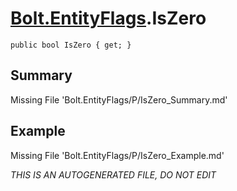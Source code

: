 # [Bolt.EntityFlags](Types/Bolt.EntityFlags.md).IsZero
`public bool IsZero { get; }`
## Summary
Missing File 'Bolt.EntityFlags/P/IsZero_Summary.md'
## Example
Missing File 'Bolt.EntityFlags/P/IsZero_Example.md'

*THIS IS AN AUTOGENERATED FILE, DO NOT EDIT*
